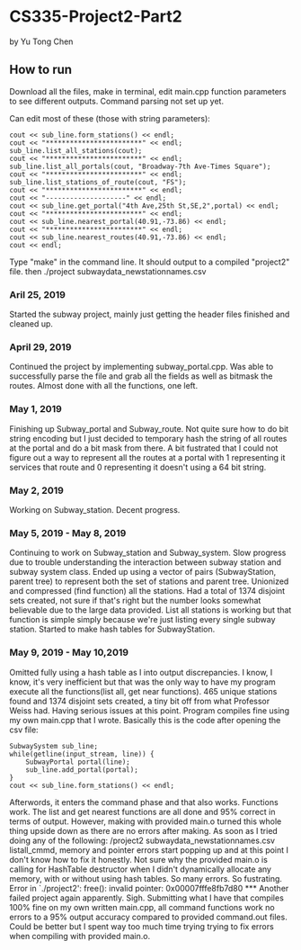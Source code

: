 # CS335-Project2-Part2
by Yu Tong Chen


## How to run

Download all the files, make in terminal, edit main.cpp function parameters 
to see different outputs. Command parsing not set up yet. 

Can edit most of these (those with string parameters):


    cout << sub_line.form_stations() << endl;
    cout << "************************" << endl;
    sub_line.list_all_stations(cout);
    cout << "************************" << endl;
    sub_line.list_all_portals(cout, "Broadway-7th Ave-Times Square");
    cout << "************************" << endl;
    sub_line.list_stations_of_route(cout, "FS");
    cout << "************************" << endl;
    cout << "--------------------" << endl;
    cout << sub_line.get_portal("4th Ave,25th St,SE,2",portal) << endl;
    cout << "************************" << endl;
    cout << sub_line.nearest_portal(40.91,-73.86) << endl;
    cout << "************************" << endl;
    cout << sub_line.nearest_routes(40.91,-73.86) << endl;
    cout << endl;


Type "make" in the command line. It should output to a compiled "project2" file.
then
./project subwaydata_newstationnames.csv <some command file>

### Aril 25, 2019
Started the subway project, mainly just getting the header files finished and cleaned up.

### April 29, 2019
Continued the project by implementing subway_portal.cpp. Was able to successfully parse the file and grab all the fields as well as bitmask the routes.
Almost done with all the functions, one left.

### May 1, 2019
Finishing up Subway_portal and Subway_route. Not quite sure how to do bit string encoding but I just decided to temporary hash the string of all routes at the portal and do a bit mask from there. A bit fustrated that I could not
figure out a way to represent all the routes at a portal with 1 representing it services that route and 0 representing it doesn't using a 64 bit string.

### May 2, 2019
Working on Subway_station. Decent progress.

### May 5, 2019 - May 8, 2019
Continuing to work on Subway_station and Subway_system. Slow progress due to trouble understanding the interaction between subway station and subway system class. Ended up using a vector of pairs (SubwayStation, parent tree)
to represent both the set of stations and parent tree. Unionized and compressed (find function) all the stations. Had a total of 1374 disjoint sets created, not sure if that's right but the number looks somewhat believable
due to the large data provided. List all stations is working but that function is simple simply because we're just listing every single subway station. Started to make hash tables for SubwayStation.

### May 9, 2019 - May 10,2019
Omitted fully using a hash table as I into output discrepancies. I know, I know, it's very inefficient but that was the only way to
have my program execute all the functions(list all, get near functions). 465 unique stations found and 1374 disjoint sets created, a tiny bit off from what Professor Weiss had.
Having serious issues at this point. Program compiles fine using my own main.cpp that I wrote. Basically this is the code after opening the csv file:

    SubwaySystem sub_line;
    while(getline(input_stream, line)) {
        SubwayPortal portal(line);
        sub_line.add_portal(portal);
    }
    cout << sub_line.form_stations() << endl;

Afterwords, it enters the command phase and that also works.
Functions work. The list and get nearest functions are all done and 95% correct in terms of output. However, making with provided
main.o turned this whole thing upside down as there are no errors after making. As soon as I tried doing any of the following: /project2 subwaydata_newstationnames.csv listall_cmmd, memory and pointer errors start popping up and
at this point I don't know how to fix it honestly. Not sure why the provided main.o is calling for HashTable destructor when I didn't dynamically allocate any memory, with
or without using hash tables. So many errors. So fustrating.
Error in `./project2': free(): invalid pointer: 0x00007fffe8fb7d80 ***
Another failed project again apparently. Sigh. 
Submitting what I have that compiles 100% fine on my own written main.cpp, all command functions work no errors to a 95% output accuracy compared to provided command.out files. Could be better but I spent way too much time trying 
trying to fix errors when compiling with provided main.o.  
